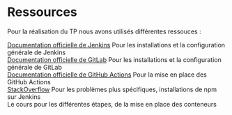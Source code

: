 # Ressources

Pour la réalisation du TP nous avons utilisés différentes ressouces :

[Documentation officielle de Jenkins](https://www.jenkins.io/doc/) Pour les installations et la configuration générale de Jenkins  
[Documentation officielle de GitLab](https://docs.gitlab.com/) Pour les installations et la configuration générale de GitLab  
[Documentation officielle de GitHub Actions](https://docs.github.com/fr/actions/learn-github-actions/understanding-github-actions) Pour la mise en place des GitHub Actions  
[StackOverflow](https://stackoverflow.com/) Pour les problèmes plus spécifiques, installations de npm sur Jenkins  
Le cours pour les différentes étapes, de la mise en place des conteneurs